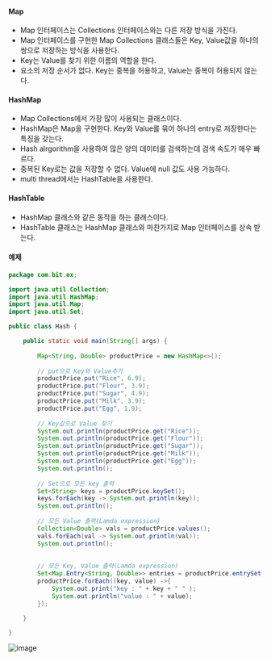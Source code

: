 #### Map  
  - Map 인터페이스는 Collections 인터페이스와는 다른 저장 방식을 가진다.  
  - Map 인터페이스를 구현한 Map Collections 클래스들은 Key, Value값을 하나의 쌍으로 저장하는 방식을 사용한다.  
  - Key는 Value를 찾기 위한 이름의 역할을 한다.  
  - 요소의 저장 순서가 없다.  Key는 중복을 허용하고, Value는 중복이 허용되지 않는다.  
  
#### HashMap  
  - Map Collections에서 가장 많이 사용되는 클래스이다.  
  - HashMap은 Map을 구현한다. Key와 Value를 묶어 하나의 entry로 저장한다는 특징을 갖는다.  
  - Hash alrgorithm을 사용하여 많은 양의 데이터를 검색하는데 검색 속도가 매우 빠르다.  
  - 중복된 Key로는 값을 저장할 수 없다. Value에 null 값도 사용 가능하다.  
  - multi thread에서는 HashTable을 사용한다.  
  
  
#### HashTable  
  - HashMap 클래스와 같은 동작을 하는 클래스이다.  
  - HashTable 클래스는 HashMap 클래스와 마찬가지로 Map 인터페이스를 상속 받는다.  
  
#### 예제  
``` java  
package com.bit.ex;

import java.util.Collection;
import java.util.HashMap;
import java.util.Map;
import java.util.Set;

public class Hash {

	public static void main(String[] args) {
		
		Map<String, Double> productPrice = new HashMap<>();
		
		// put으로 Key와 Value추가 
		productPrice.put("Rice", 6.9);
		productPrice.put("Flour", 3.9);
		productPrice.put("Sugar", 4.9);
		productPrice.put("Milk", 3.9);
		productPrice.put("Egg", 1.9);
		
		// Key값으로 Value 찾기
		System.out.println(productPrice.get("Rice"));
		System.out.println(productPrice.get("Flour"));
		System.out.println(productPrice.get("Sugar"));
		System.out.println(productPrice.get("Milk"));
		System.out.println(productPrice.get("Egg"));
		System.out.println();
		
		// Set으로 모든 key 출력
		Set<String> keys = productPrice.keySet();
		keys.forEach(key -> System.out.println(key));
		System.out.println();
		
		// 모든 Value 출력(Lamda expression)
		Collection<Double> vals = productPrice.values();
		vals.forEach(val -> System.out.println(val));
		System.out.println();
		
		
		// 모든 Key, Value 출력(Lamda expression)
		Set<Map.Entry<String, Double>> entries = productPrice.entrySet();
		productPrice.forEach((key, value) ->{
			System.out.print("key : " + key + " " );
			System.out.println("value : " + value);
		});

	}

}
```  
![image](https://user-images.githubusercontent.com/67041069/87508927-6a19bb80-c6ab-11ea-8d13-05fddaba210b.png)  
